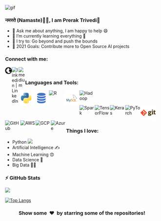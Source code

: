 ![gif](https://user-images.githubusercontent.com/31332352/119162644-9ec37580-ba28-11eb-8e73-b76149197a1e.gif)


<!-- <h3> नमस्ते (Namaste)🙏🏻, I am Prerak Trivedi 👋</h3> -->
### नमस्ते (Namaste)🙏🏻, I am Prerak Trivedi👋

- 💬 Ask me about anything, I am happy to help :smile:
- 🌱 I’m currently learning everything 🤣
- 🧗 I try to: Go beyond and push the bounds
- 🥅 2021 Goals: Contribute more to Open Source AI projects

### Connect with me:

[<img align="left" alt="portfolio" width="22px" src="https://raw.githubusercontent.com/iconic/open-iconic/master/svg/globe.svg" />][website]
[<img align="left" alt="linkedin | LinkedIn" width="22px" src="https://cdn.jsdelivr.net/npm/simple-icons@v3/icons/linkedin.svg" />][linkedin]
[<img align="left" alt="medium" width="22px" src="https://cdn.jsdelivr.net/npm/simple-icons@3.13.0/icons/medium.svg" />][medium]

<br />

### Languages and Tools: 
<img align="left" alt="Python" width="50px" src="https://raw.githubusercontent.com/github/explore/80688e429a7d4ef2fca1e82350fe8e3517d3494d/topics/python/python.png" />
<img align="left" alt="SQL" width="50px" src="https://raw.githubusercontent.com/github/explore/80688e429a7d4ef2fca1e82350fe8e3517d3494d/topics/sql/sql.png" />
<img align="left" alt="R" width="50px" src="https://user-images.githubusercontent.com/31332352/119156284-1510a980-ba22-11eb-93ae-351e530b230c.jpg" />
<img align="left" alt="MySQL" width="50px" src="https://raw.githubusercontent.com/github/explore/80688e429a7d4ef2fca1e82350fe8e3517d3494d/topics/mysql/mysql.png" />
<img align="left" alt="Hadoop" width="50px" src="https://user-images.githubusercontent.com/31332352/119157539-49d13080-ba23-11eb-9144-42d232660789.png" />  

<br><br>


<img align="left" alt="Spark" width="50px" src="https://user-images.githubusercontent.com/31332352/119158103-dc71cf80-ba23-11eb-9489-fb9905b70698.png" />
<img align="left" alt="TensorFlow" width="50px" src="https://user-images.githubusercontent.com/31332352/119158175-f27f9000-ba23-11eb-8bda-68c61d277ed2.png" />
<img align="left" alt="Keras" width="50px" src="https://user-images.githubusercontent.com/31332352/119158225-01664280-ba24-11eb-9f52-a0f8923739b6.png" />
<img align="left" alt="PyTorch" width="50px" src="https://user-images.githubusercontent.com/31332352/119158230-03c89c80-ba24-11eb-846e-30744b4f6fe2.png" />
<img align="left" alt="Git" width="50px" src="https://raw.githubusercontent.com/github/explore/80688e429a7d4ef2fca1e82350fe8e3517d3494d/topics/git/git.png" />  <br />
<img align="left" alt="GitHub" width="50px" src="https://raw.githubusercontent.com/github/explore/78df643247d429f6cc873026c0622819ad797942/topics/github/github.png />
<img align="left" alt="Visual Studio Code" width="50px" src="https://raw.githubusercontent.com/github/explore/80688e429a7d4ef2fca1e82350fe8e3517d3494d/topics/visual-studio-code/visual-studio-code.png" />
<img align="left" alt="AWS" width="50px" src="https://user-images.githubusercontent.com/31332352/119158264-0aefaa80-ba24-11eb-9fc6-1f5d59bd8c40.png" />
<img align="left" alt="GCP" width="50px" src="https://user-images.githubusercontent.com/31332352/119158247-07f4ba00-ba24-11eb-842f-38c33c0bd370.png" />
<img align="left" alt="Azure" width="50px" src="https://user-images.githubusercontent.com/31332352/119158273-0d520480-ba24-11eb-91f1-4fd64df0f268.png" />
<br>
<br />

### Things I love:
- Python <img src="https://media.giphy.com/media/WUlplcMpOCEmTGBtBW/giphy.gif" width="30"> 
- Artificial Intelligence ✍️
- Machine Learning 😍
- Data Science 😬
- Big Data 👨‍🎓

### :zap: GitHub Stats
<p>
    <a href="https://gitstats.me/preraktrivedi7" target="_blank"> 
        <img src="https://github-readme-stats.vercel.app/api?username=preraktrivedi7&&show_icons=true&hi&theme=dark&count_private=true&include_all_commits=true">
    </a>
</p>

[![Top Langs](https://github-readme-stats.vercel.app/api/top-langs/?username=preraktrivedi7&layout=compact)](https://github.com/anuraghazra/github-readme-stats)
<div align="center">
<h3 align="center">Show some &nbsp;❤️&nbsp; by starring some of the repositories!</h3>


[website]: https://preraktrivedi7.github.io
[linkedin]: https://linkedin.com/in/preraktrivedi7
[medium]: https://medium.com/@preraktrivedi7